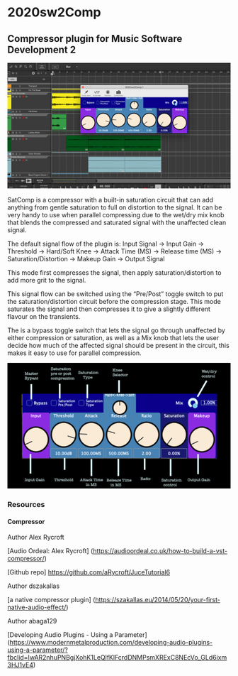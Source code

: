# 2020sw2Comp
## Compressor plugin for Music Software Development 2

![alt text](https://github.com/sanojp91/2020sw2Comp/blob/master/Coverpage.png?raw=true "SatComp")

SatComp is a compressor with a built-in saturation circuit that can add anything from gentle saturation to full on distortion to the signal. 
It can be very handy to use when parallel compressing due to the wet/dry mix knob that blends the compressed and saturated signal with the unaffected clean signal.

The default signal flow of the plugin is:
Input Signal -> Input Gain -> Threshold -> Hard/Soft Knee -> Attack Time (MS) -> Release time (MS) -> Saturation/Distortion -> Makeup Gain -> Output Signal

This mode first compresses the signal, then apply saturation/distortion to add more grit to the signal.

This signal flow can be switched using the “Pre/Post” toggle switch to put the saturation/distortion circuit before the compression stage. 
This mode saturates the signal and then compresses it to give a slightly different flavour on the transients. 

The is a bypass toggle switch that lets the signal go through unaffected by either compression or saturation,
as well as a Mix knob that lets the user decide how much of the affected signal should be present in the circuit, this makes it easy to use for parallel compression. 

![alt text](https://github.com/sanojp91/2020sw2Comp/blob/master/Parameters.png?raw=true "SatComp Parameters")


### Resources
#### Compressor
Author Alex Rycroft 

[Audio Ordeal: Alex Rycroft] (https://audioordeal.co.uk/how-to-build-a-vst-compressor/)

[Github repo] https://github.com/aRycroft/JuceTutorial6

Author dszakallas

[a native compressor plugin] (https://szakallas.eu/2014/05/20/your-first-native-audio-effect/)

Author abaga129

[Developing Audio Plugins - Using a Parameter] (https://www.modernmetalproduction.com/developing-audio-plugins-using-a-parameter/?fbclid=IwAR2nhuPNBgjXohK1LeQlfKlFcrdDNMPsmXRExC8NEcVo_GLd6ixm3HJ1vE4)


